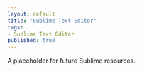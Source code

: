 ```yaml
---
layout: default
title: "Sublime Text Editor"
tags:
- Sublime Text Editor
published: true
---
```

A placeholder for future Sublime resources.
